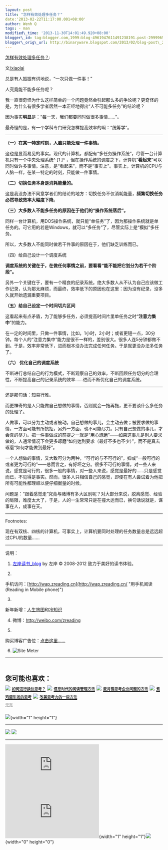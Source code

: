 ```yaml
--- 
layout: post 
title: "怎样有效处理多任务？" 
date:'2013-02-22T11:17:00.001+08:00' 
author: Wenh Q
tags: - man
modified\_time: '2013-11-30T14:01:49.920+08:00' 
blogger\_id: tag:blogger.com,1999:blog-4961947611491238191.post-2999965488059596377
blogger\_orig\_url: http://binaryware.blogspot.com/2013/02/blog-post\_21.html
---
```

[怎样有效处理多任务？](http://zreading.cn.feedsportal.com/c/35042/f/647833/s/28d01e1a/l/0L0Szreading0Bcn0Carchives0C36240Bhtml/story01.htm):

文[/xiaolai](http://lixiaolai.com/)

总是有人振振有词地说，“一次只做一件事！”

人究竟能不能多任务呢？

我一直很奇怪为什么这样简单的一个问题竟然会引起那么多的争论呢？更奇怪的是，为什么有很多学者居然一本正经地得出“人不可能多任务”的结论呢？

因为事实**明显**是：“每一天，我们都要同时做很多事情……”。

最奇怪的是，有一个学科专门研究怎样提高效率的啊：“统筹学”。


------------------------------------------------------------------------

**（一）在某一特定时刻，人脑只能处理一件事情。**

这也是显而易见的事实。现代的计算机，都配有“多任务操作系统”，尽管一台计算机只有一个中央处理系统^
[1
]^ ，但在操作系统的调度之下，计算机“**看起来**”可以同时做许多事情。注意，是“看起来”，而不是“事实上”。事实上，计算机的CPU与人脑一样，在某一特定的时刻，只能做一件事情。

**（二）切换任务本身是消耗能量的。**

这是我没办法不同意学者们的结论的地方：切换任务不仅消耗能量，**频繁切换任务必然导致效率大幅度下降**。

**（三）大多数人不能多任务的原因在于他们的“操作系统落后”。**

同样一台计算机，用DOS操作系统，就只能“单任务”了，因为那操作系统就是单任务的。可它用的若是Windows，就可以“多任务”了，尽管实际上是“模拟”多任务。

所以，大多数人不能同时做若干件事的原因在于，他们缺乏训练而已。

（四）给自己设计一个调度系统

**调度系统的关键在于，在做任何事情之前，要看看“能不能把它划分为若干个阶段”。**

另外一个关键在于，要有一个精良的纪录系统。绝大多数人从不认为自己应该做工作记录，认为那太麻烦，而最终，效率低下的原因也在这里：因为没有纪录，没多久就开始遗漏重要项目。

**（五）给自己设定一个时间切片区间**

这看起来有点矛盾，为了能够多任务，必须提高时间片里单任务之时“**注意力集中**”的能力。

在一定的时间里，只做一件事情，比如，1小时，2小时；或者更短一点，30分钟。每个人的“注意力集中”能力是很不一样的，差别很大。很多人连5分钟都做不到。于是，效率非常低下，进而根本没办法完成任何任务。于是就更没办法多任务了。

**（六） 优化自己的调度系统**

不断进行总结自己的行为模式，不断观察自己的效率，不断回顾任务切分的合理性，不断提高自己的记录系统的效率……进而不断优化自己的调度系统。


------------------------------------------------------------------------

还是那句话：知易行难。

而更神奇的是人只能做自己想做的事情，否则就会一拖再拖，更不要谈什么多任务的处理了。

人做事，可以分为主动或者被动。自己想做的事儿，会主动去做；被要求做的事情，一方面可能有所抗拒，另外一方面，也不可能尽力。只有自己想做的事儿，才会真的尽力。把一件事做成的前提之一就是“用心琢磨”——如果这事儿是别人要求做的，人通常情况下会更多琢磨“如何达到要求（最好不多也不少）”，而不是真去琢磨“如何才能做到最好”。

一个人想做的事情，又大致可分为两种，“可行的与不可行的”，抑或“一般可行的或者更为可行的”——总而言之，有好坏之分。很多不可行的事情，对一些人来说，感觉是可行的，很多一般的事情，对一些人来说，感觉是最好的……只是感觉而已，不见得是事实。然而，很多人只相信自己的感觉，即便在有人尝试着为他把所有可能性都理顺以便仔细衡量的时候。

问题是：“跟着感觉走”究竟与赌博有多大区别呢？对大部分来说，脱离感觉、经验的局限，难度太大了，于是，人的一生常常只是在撞大运而已，换句话说就是，谋事在人，成事在天。


------------------------------------------------------------------------

Footnotes:

现在有双核、四核的计算机，可事实上，计算机要同时处理的任务数量总是远远超过CPU的数量……


------------------------------------------------------------------------

说明：

1. [<span
style="color: blue;">左岸读书\_blog</span>](http://zreading.cn/) by 左岸
© 2008-2012 致力于美好的读书体验。

2.
手机访问：[http://wap.zreading.cn](http://wap.zreading.cn/ "用手机阅读(Reading in Mobile phone)")

3.
新年新增：[人生旅图](http://www.zreading.net/ "人生旅图")和[冷知识](http://www.zreading.net/lenzhishi "冷知识")

4. 微博：<http://weibo.com/zreading>

5.
购买博客广告位：[点击这里……](http://www.zreading.cn/about#ad "看了会心动!")

6. ![Site Meter](http://s12.sitemeter.com/meter.asp?site=s12zxfclz)

  -------------------------------------------------------------------------------------------------------------------------------------------------------------------------------------------------------------------------------------------------------------------------------------------------------------------------------------
  **<span style="display: block!important; padding: 20px 0 5px!important;">您可能也喜欢：</span>**
  ![](http://static.wumii.cn/images/widget/widget_solidPoint.gif) [<span style="color: #333333; font-size: 12px!important; line-height: 1.65em;">如何进行换位思考？</span>](http://app.wumii.com/ext/redirect?url=http%3A%2F%2Fwww.zreading.cn%2Farchives%2F2396.html&from=http%3A%2F%2Fwww.zreading.cn%2Farchives%2F3624.html)
  ![](http://static.wumii.cn/images/widget/widget_solidPoint.gif) [<span style="color: #333333; font-size: 12px!important; line-height: 1.65em;">信息时代的阅读管理方法</span>](http://app.wumii.com/ext/redirect?url=http%3A%2F%2Fwww.zreading.cn%2Farchives%2F2624.html&from=http%3A%2F%2Fwww.zreading.cn%2Farchives%2F3624.html)
  ![](http://static.wumii.cn/images/widget/widget_solidPoint.gif) [<span style="color: #333333; font-size: 12px!important; line-height: 1.65em;">麦肯锡思考企业问题的方法</span>](http://app.wumii.com/ext/redirect?url=http%3A%2F%2Fwww.zreading.cn%2Farchives%2F1545.html&from=http%3A%2F%2Fwww.zreading.cn%2Farchives%2F3624.html)
  ![](http://static.wumii.cn/images/widget/widget_solidPoint.gif) [<span style="color: #333333; font-size: 12px!important; line-height: 1.65em;">煮鸡蛋引发的思考</span>](http://app.wumii.com/ext/redirect?url=http%3A%2F%2Fwww.zreading.cn%2Farchives%2F162.html&from=http%3A%2F%2Fwww.zreading.cn%2Farchives%2F3624.html)
  ![](http://static.wumii.cn/images/widget/widget_solidPoint.gif) [<span style="color: #333333; font-size: 12px!important; line-height: 1.65em;">改善思考力的一些方法</span>](http://app.wumii.com/ext/redirect?url=http%3A%2F%2Fwww.zreading.cn%2Farchives%2F977.html&from=http%3A%2F%2Fwww.zreading.cn%2Farchives%2F3624.html)
  [<span style="color: #bbbbbb; display: block!important; font-family: arial!important; font-size: 12px!important; padding: 5px 0!important;">无觅</span>](http://www.wumii.com/widget/relatedItems "无觅相关文章插件")
  -------------------------------------------------------------------------------------------------------------------------------------------------------------------------------------------------------------------------------------------------------------------------------------------------------------------------------------

![](http://zreading.cn.feedsportal.com/c/35042/f/647833/s/28d01e1a/mf.gif){width="1"
height="1"}

<div>

  ------------------------------------------------------------------------------------------------------------------------------------------------------------------------------------------------------------------------------------------------------------------------------ -----------------------------------------------------------------------------------------------------------------------------------------------------------------------------------------------------------------------------------------------------------------
  [![](http://res3.feedsportal.com/images/emailthis2.gif)](http://share.feedsportal.com/viral/sendEmail.cfm?lang=en&title=%E6%80%8E%E6%A0%B7%E6%9C%89%E6%95%88%E5%A4%84%E7%90%86%E5%A4%9A%E4%BB%BB%E5%8A%A1%EF%BC%9F&link=http%3A%2F%2Fwww.zreading.cn%2Farchives%2F3624.html)   [![](http://res3.feedsportal.com/images/bookmark.gif)](http://res.feedsportal.com/viral/bookmark.cfm?title=%E6%80%8E%E6%A0%B7%E6%9C%89%E6%95%88%E5%A4%84%E7%90%86%E5%A4%9A%E4%BB%BB%E5%8A%A1%EF%BC%9F&link=http%3A%2F%2Fwww.zreading.cn%2Farchives%2F3624.html)
  ------------------------------------------------------------------------------------------------------------------------------------------------------------------------------------------------------------------------------------------------------------------------------ -----------------------------------------------------------------------------------------------------------------------------------------------------------------------------------------------------------------------------------------------------------------

</div>





[![](http://da.feedsportal.com/r/158873174314/u/0/f/647833/c/35042/s/28d01e1a/a2.img)](http://da.feedsportal.com/r/158873174314/u/0/f/647833/c/35042/s/28d01e1a/a2.htm)![](http://pi.feedsportal.com/r/158873174314/u/0/f/647833/c/35042/s/28d01e1a/a2t.img){width="1"
height="1"}![](http://www1.feedsky.com/t1/717526740/clzzxf/feedsky/s.gif?r=http://zreading.cn.feedsportal.com/c/35042/f/647833/s/28d01e1a/l/0L0Szreading0Bcn0Carchives0C36240Bhtml/story01.htm){width="0"
height="0"}
